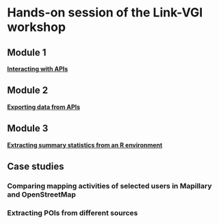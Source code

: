 # Hands-on session of the Link-VGI workshop

## Module 1

[**Interacting with APIs**](module1.md)

## Module 2

[**Exporting data from APIs**](module2.md)

## Module 3

[**Extracting summary statistics from an R environment**](module3.md)

## Case studies

### Comparing mapping activities of selected users in Mapillary and OpenStreetMap

### Extracting POIs from different sources
